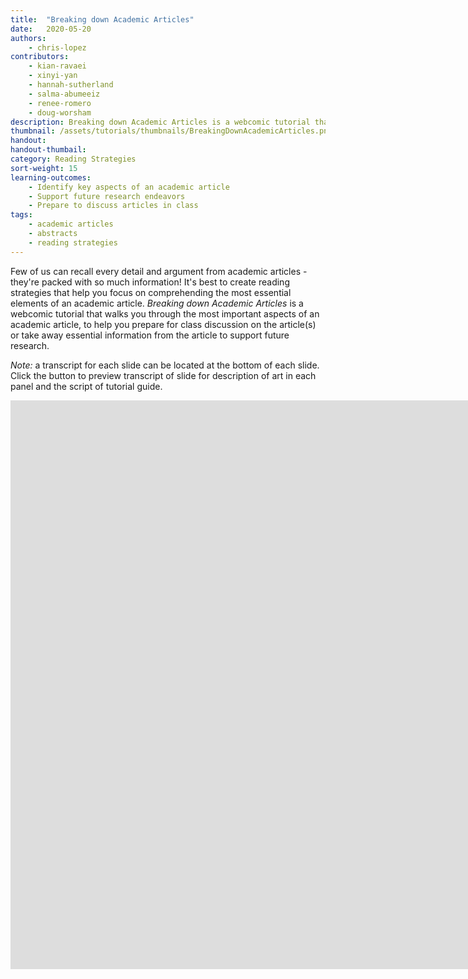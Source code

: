 ```yaml
---
title:  "Breaking down Academic Articles"
date:   2020-05-20
authors: 
    - chris-lopez
contributors:
    - kian-ravaei
    - xinyi-yan
    - hannah-sutherland
    - salma-abumeeiz
    - renee-romero
    - doug-worsham
description: Breaking down Academic Articles is a webcomic tutorial that walks you through the most important aspects of an academic article, to help you prepare for class discussion on the article(s) or take away essential information from the article to support future research. 
thumbnail: /assets/tutorials/thumbnails/BreakingDownAcademicArticles.png
handout:
handout-thumbail: 
category: Reading Strategies
sort-weight: 15
learning-outcomes:
    - Identify key aspects of an academic article
    - Support future research endeavors
    - Prepare to discuss articles in class
tags:
    - academic articles
    - abstracts
    - reading strategies
---
```

Few of us can recall every detail and argument from academic articles - they're packed with so much information! It's best to create reading strategies that help you focus on comprehending the most essential elements of an academic article. _Breaking down Academic Articles_ is a webcomic tutorial that walks you through the most important aspects of an academic article, to help you prepare for class discussion on the article(s) or take away essential information from the article to support future research. 

*Note:* a transcript for each slide can be located at the bottom of each slide. Click the button to preview transcript of slide for description of art in each panel and the script of tutorial guide.

<iframe src="https://ccle.ucla.edu/mod/hvp/embed.php?id=3002375" width="1574" height="910" frameborder="0" allowfullscreen="allowfullscreen"></iframe><script src="https://ccle.ucla.edu/mod/hvp/library/js/h5p-resizer.js" charset="UTF-8"></script>
